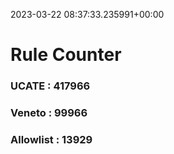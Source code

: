 2023-03-22 08:37:33.235991+00:00
# Rule Counter 
 ### UCATE : 417966

 ### Veneto : 99966

 ### Allowlist : 13929